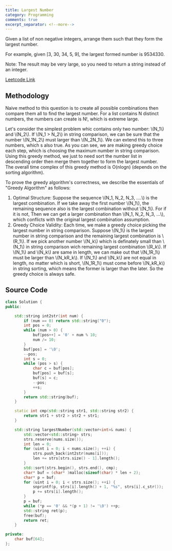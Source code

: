 ```yaml
---
title: Largest Number
category: Programming
comments: true
excerpt_separator: <!--more-->
---
```

Given a list of non negative integers, arrange them such that they form the largest number.
<!--more-->

For example, given [3, 30, 34, 5, 9], the largest formed number is 9534330.

Note: The result may be very large, so you need to return a string instead of an integer.

[Leetcode Link](https://leetcode.com/problems/largest-number/#/description)

## Methodology
Naive method to this question is to create all possible combinations then compare them all to find the largest number. For a list contains N distinct numbers, the numbers can create is N!, which is extreme large.

Let's consider the simplest problem whic contains only two number: \\(N_1\\) and \\(N_2\\). If \\(N_1 > N_2\\) in string comparison, we can be sure that the number \\(N_1N_2\\) must larger than \\(N_2N_1\\). We can extend this to three numbers, which s also true. As you can see, we are making greedy choice each step, which is choosing the maximum number in string comparison. Using this greedy method, we just to need sort the number list in descending order then merge them together to form the largest number. The overall time complex of this greedy method is O(nlogn) (depends on the sorting algorithm).

To prove the greedy algorithm's correctness, we describe the essentials of "Greedy Algorithm" as follows:
1. Optimal Structure: Suppose the sequence \\(N_1, N_2, N_3, ....\\) is the largest combination. If we take away the first number \\(N_1\\), the remaining sequence also is the largest combination without \\(N_1\\). For if it is not, Then we can get a larger combination than \\(N_1, N_2, N_3, ...\\), which conflicts with the original largest combination assumption.
2. Greedy Choice Validity: Each time, we make a greedy choice picking the largest number in string comparison. Suppose \\(N_1\\) is the largest number in string comparison and the remaining largest combination is \\(R_1\\). If we pick another number \\(N_k\\) which is definately small than \\(N_1\\) in string comparison wich remaining largest combination \\(R_k\\). If \\(N_1\\) and \\(N_k\\) are same in length, we can make out that \\(N_1R_1\\) must be larger than \\(N_kR_k\\). If \\(N_1\\) and \\(N_k\\) are not equal in length, no matter which is short, \\(N_1R_1\\) must come before \\(N_kR_k\\) in string sorting, which means the former is larger than the later. So the greedy choice is always safe.

## Source Code
```C++
class Solution {
public:

    std::string int2str(int num) {
        if (num == 0) return std::string("0");
        int pos = 0;
        while (num > 0) {
            buf[pos++] = '0' + num % 10;
            num /= 10;
        }
        buf[pos] = '\0';
        --pos;
        int s = 0;
        while (pos > s) {
            char c = buf[pos];
            buf[pos] = buf[s];
            buf[s] = c;
            --pos;
            ++s;
        }
        return std::string(buf);
    }

    static int cmp(std::string str1, std::string str2) {
        return str1 + str2 > str2 + str1;
    }

    std::string largestNumber(std::vector<int>& nums) {
        std::vector<std::string> strs;
        strs.reserve(nums.size());
        int len = 0;
        for (uint i = 0; i < nums.size(); ++i) {
            strs.push_back(int2str(nums[i]));
            len += strs[strs.size() - 1].length();
        }
        std::sort(strs.begin(), strs.end(), cmp);
        char* buf = (char* )malloc(sizeof(char) * len + 2);
        char* p = buf;
        for (uint i = 0; i < strs.size(); ++i) {
            snprintf(p, strs[i].length() + 1, "%s", strs[i].c_str());
            p += strs[i].length();
        }
        p = buf;
        while (*p == '0' && *(p + 1) != '\0') ++p;
        std::string ret(p);
        free(buf);
        return ret;
    }

private:
    char buf[64];
};
```
